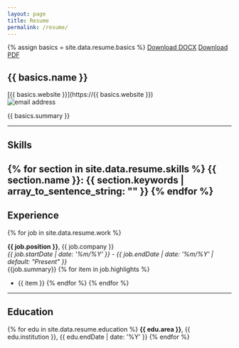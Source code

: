 ```yaml
---
layout: page
title: Resume
permalink: /resume/
---
```


{% assign basics = site.data.resume.basics %}
<a class="btn btn-default" href="/assets/docs/Evan_Rosebrook-Resume.docx">Download DOCX</a> <a class="btn btn-default" href="/assets/docs/Evan_Rosebrook-Resume.docx">Download PDF</a> 

## {{ basics.name }}  
[{{ basics.website }}](https://{{ basics.website }})  
![email address]({{site.baseurl}}/assets/images/email.png)

{{ basics.summary }}

---
## Skills
{% for section in site.data.resume.skills %}
**{{ section.name }}:**
{{ section.keywords | array_to_sentence_string: "" }}
{% endfor %}
---
## Experience

{% for job in site.data.resume.work %}

**{{ job.position }}**, {{ job.company }}  
*{{ job.startDate | date: '%m/%Y' }} - {{ job.endDate | date: '%m/%Y' | default: "Present" }}*  
{{job.summary}}
{% for item in job.highlights %}
* {{ item }}
{% endfor %}
{% endfor %}
---
## Education
{% for edu in site.data.resume.education %}
**{{ edu.area }}**, {{ edu.institution }}, {{ edu.endDate | date: '%Y' }}
{% endfor %}
